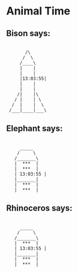 # Animal Time

## Bison says:

```

       /\
      /  \
     /____\
     |    |
     |    |
     |13:03:55|
     |    |
     |    |
    /|    |\
   / |    | \
  /  |    |  \
 /___|____|___\
```

## Elephant says:

```

     _____
    /     \
   /_______\
   |  ***  |
   |  ***  |
   | 13:03:55 |
   |_______|
   |  ***  |
   |  ***  |
```

## Rhinoceros says:

```

     _____
    /     \
   /_______\
   |  ***  |
   | 13:03:55 |
   |_______|
   |  ***  |
   |  ***  |
```
